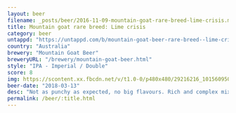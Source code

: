 ```yaml
---
layout: beer
filename: _posts/beer/2016-11-09-mountain-goat-rare-breed-lime-crisis.md
title: Mountain goat rare breed: Lime crisis
category: beer
untappd: "https://untappd.com/b/mountain-goat-beer-rare-breed--lime-crisis/2473831"
country: "Australia"
brewery: "Mountain Goat Beer"
breweryURL: "/brewery/mountain-goat-beer.html"
style: "IPA - Imperial / Double"
score: 8
img: https://scontent.xx.fbcdn.net/v/t1.0-0/p480x480/29216216_10156095060873745_882576415952732160_n.jpg?_nc_cat=110&_nc_ht=scontent.xx&oh=717768708ea73858a245b4a10045c386&oe=5C7BF790
beer-date: "2018-03-13"
desc: "Not as punchy as expected, no big flavours. Rich and complex mix of hops without anything being overwhelming"
permalink: /beer/:title.html
---
```

